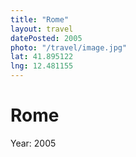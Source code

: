 ```yaml
---
title: "Rome"
layout: travel
datePosted: 2005
photo: "/travel/image.jpg"
lat: 41.895122
lng: 12.481155
---
```

# Rome



Year: 2005
